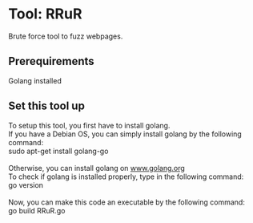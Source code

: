 # Tool: RRuR
Brute force tool to fuzz webpages.
## Prerequirements
Golang installed


## Set this tool up
To setup this tool, you first have to install golang. \
If you have a Debian OS, you can simply install golang by the following command:\
  sudo apt-get install golang-go\
  \
Otherwise, you can install golang on www.golang.org
\
To check if golang is installed properly, type in the following command:\
  go version\
\
Now, you can make this code an executable by the following command:\
  go build RRuR.go
